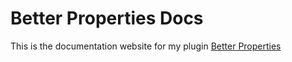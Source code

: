 # Better Properties Docs

This is the documentation website for my plugin [Better Properties](https://github.com/unxok/obsidian-better-properties)
